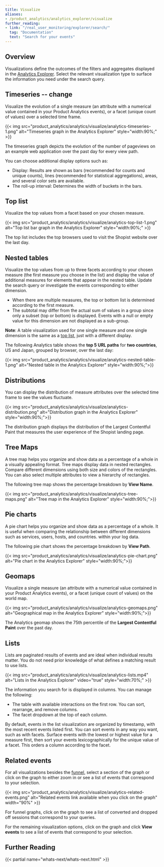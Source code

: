 ```yaml
---
title: Visualize
aliases:
- /product_analytics/analytics_explorer/visualize
further_reading:
- link: "/real_user_monitoring/explorer/search/"
  tag: "Documentation"
  text: "Search for your events"
---
```


## Overview

Visualizations define the outcomes of the filters and aggregates displayed in the [Analytics Explorer][1]. Select the relevant visualization type to surface the information you need under the search query.

## Timeseries -- change

Visualize the evolution of a single measure (an attribute with a numerical value contained in your Product Analytics events), or a facet (unique count of values) over a selected time frame.

{{< img src="product_analytics/analytics/visualize/analytics-timeseries-1.png" alt="Timeseries graph in the Analytics Explorer" style="width:90%;" >}}

The timeseries graph depicts the evolution of the number of pageviews on an example web application over the past day for every view path.

You can choose additional display options such as:

- Display: Results are shown as bars (recommended for counts and unique counts), lines (recommended for statistical aggregations), areas, and several color sets are available.
- The roll-up interval: Determines the width of buckets in the bars.

## Top list

Visualize the top values from a facet based on your chosen measure.

{{< img src="product_analytics/analytics/visualize/analytics-top-list-1.png" alt="Top list bar graph in the Analytics Explorer" style="width:90%;" >}}

The top list includes the top browsers used to visit the Shopist website over the last day.

## Nested tables

Visualize the top values from up to three facets according to your chosen measure (the first measure you choose in the list) and display the value of additional measures for elements that appear in the nested table. Update the search query or investigate the events corresponding to either dimension.

* When there are multiple measures, the top or bottom list is determined according to the first measure.
* The subtotal may differ from the actual sum of values in a group since only a subset (top or bottom) is displayed. Events with a null or empty value for this dimension are not displayed as a sub-group.

 **Note**: A table visualization used for one single measure and one single dimension is the same as a [top list](#top-list), just with a different display.

 The following Analytics table shows the **top 5 URL paths** for **two countries**, US and Japan, grouped by browser, over the last day:

{{< img src="product_analytics/analytics/visualize/analytics-nested-table-1.png" alt="Nested table in the Analytics Explorer" style="width:90%;">}}

## Distributions

You can display the distribution of measure attributes over the selected time frame to see the values fluctuate. 

{{< img src="product_analytics/analytics/visualize/analytics-distribution.png" alt="Distribution graph in the Analytics Explorer" style="width:90%;">}}

The distribution graph displays the distribution of the Largest Contentful Paint that measures the user experience of the Shopist landing page. 

## Tree Maps
A tree map helps you organize and show data as a percentage of a whole in a visually appealing format. Tree maps display data in nested rectangles. Compare different dimensions using both size and colors of the rectangles. You can also select multiple attributes to view a hierarchy of rectangles.

The following tree map shows the percentage breakdown by **View Name**.

{{< img src="product_analytics/analytics/visualize/analytics-tree-maps.png" alt="Tree map in the Analytics Explorer" style="width:90%;">}}

## Pie charts
A pie chart helps you organize and show data as a percentage of a whole. It is useful when comparing the relationship between different dimensions such as services, users, hosts, and countries. within your log data.

The following pie chart shows the percentage breakdown by **View Path**.

{{< img src="product_analytics/analytics/visualize/analytics-pie-chart.png" alt="Pie chart in the Analytics Explorer" style="width:90%;">}}

## Geomaps

Visualize a single measure (an attribute with a numerical value contained in your Product Analytics events), or a facet (unique count of values) on the world map.

{{< img src="product_analytics/analytics/visualize/analytics-geomaps.png" alt="Geographical map in the Analytics Explorer" style="width:90%;">}}

The Analytics geomap shows the 75th percentile of the **Largest Contentful Paint** over the past day.

## Lists

Lists are paginated results of events and are ideal when individual results matter. You do not need prior knowledge of what defines a matching result to use lists.

{{< img src="product_analytics/analytics/visualize/analytics-lists.mp4" alt="Lists in the Analytics Explorer" video="true" style="width:70%;" >}}

The information you search for is displayed in columns. You can manage the following:

- The table with available interactions on the first row. You can sort, rearrange, and remove columns.
- The facet dropdown at the top of each column.

By default, events in the list visualization are organized by timestamp, with the most recent events listed first. You can sort events in any way you want, such as with facets. Surface events with the lowest or highest value for a measure first, then sort your events lexicographically for the unique value of a facet. This orders a column according to the facet.

## Related events

For all visualizations besides the [funnel][2], select a section of the graph or click on the graph to either zoom in or see a list of events that correspond to your selection.

{{< img src="product_analytics/analytics/visualize/analytics-related-events.png" alt="Related events link available when you click on the graph" width="90%" >}}

For funnel graphs, click on the graph to see a list of converted and dropped off sessions that correspond to your queries.

For the remaining visualization options, click on the graph and click **View events** to see a list of events that correspond to your selection. 

## Further Reading

{{< partial name="whats-next/whats-next.html" >}}

[1]: https://app.datadoghq.com/product-analytics/explorer
[2]: /product_analytics/charts/funnel_analysis